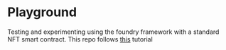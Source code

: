 # Playground
Testing and experimenting using the foundry framework with a standard NFT smart contract. This repo follows [this](https://book.getfoundry.sh/tutorials/solmate-nft.html) tutorial 
